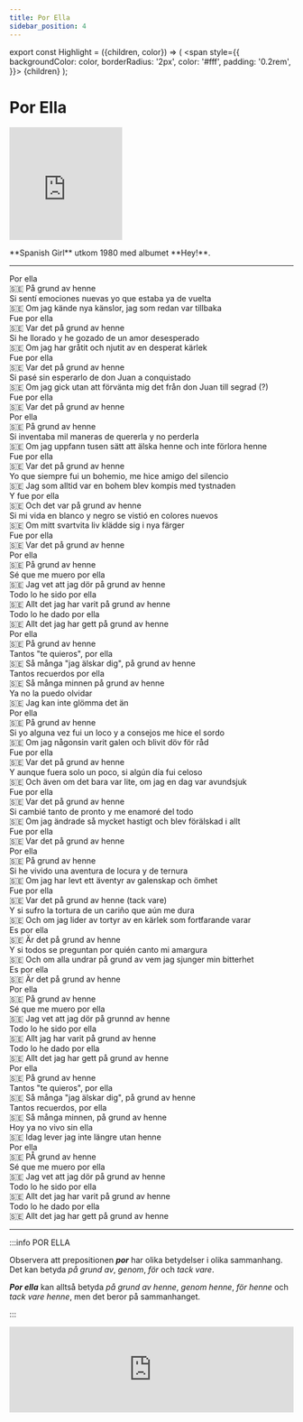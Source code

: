 ```yaml
---
title: Por Ella
sidebar_position: 4
---
```


export const Highlight = ({children, color}) => (
  <span
    style={{
      backgroundColor: color,
      borderRadius: '2px',
      color: '#fff',
      padding: '0.2rem',
    }}>
    {children}
  </span>
);

# <Highlight color="var(--highlight)">Por Ella</Highlight>

<div class="text-and-image-container">
  <div class="iframe">
<iframe width="200" height="200" src="https://www.youtube.com/embed/r4wy1QRNjCM" title="Por Ella" frameborder="0" allow="accelerometer; autoplay; clipboard-write; encrypted-media; gyroscope; picture-in-picture; web-share" referrerpolicy="strict-origin-when-cross-origin" allowfullscreen></iframe>
  </div>
  <div class="text">
    <p>**Spanish Girl** utkom 1980 med albumet **Hey!**.</p>
  </div>
</div>

---

<div class="lyrics-container">
  <div class="lyrics-line">Por ella</div>
  <div class="translation-line">🇸🇪 På grund av henne</div>
</div>
<div class="lyrics-container">
  <div class="lyrics-line">Si sentí emociones nuevas yo que estaba ya de vuelta</div>
  <div class="translation-line">🇸🇪 Om jag kände nya känslor, jag som redan var tillbaka</div>
</div>
<div class="lyrics-container">
  <div class="lyrics-line">Fue por ella</div>
  <div class="translation-line">🇸🇪 Var det på grund av henne</div>
</div> 
<div class="lyrics-container">
  <div class="lyrics-line">Si he llorado y he gozado de un amor desesperado</div>
  <div class="translation-line">🇸🇪 Om jag har gråtit och njutit av en desperat kärlek</div>
</div>
<div class="lyrics-container">
  <div class="lyrics-line">Fue por ella</div>
  <div class="translation-line">🇸🇪 Var det på grund av henne</div>
</div>
<div class="lyrics-container">
  <div class="lyrics-line">Si pasé sin esperarlo de don Juan a conquistado</div>
  <div class="translation-line">🇸🇪 Om jag gick utan att förvänta mig det från don Juan till segrad (?)</div>
</div>
<div class="lyrics-container">
  <div class="lyrics-line">Fue por ella</div>
  <div class="translation-line">🇸🇪 Var det på grund av henne</div>
</div>
<div class="lyrics-container">
  <div class="lyrics-line">Por ella</div>
  <div class="translation-line">🇸🇪 På grund av henne</div>
</div>
<div class="lyrics-container">
  <div class="lyrics-line">Si inventaba mil maneras de quererla y no perderla</div>
  <div class="translation-line">🇸🇪 Om jag uppfann tusen sätt att älska henne och inte förlora henne</div>
</div>
<div class="lyrics-container">
  <div class="lyrics-line">Fue por ella</div>
  <div class="translation-line">🇸🇪 Var det på grund av henne</div>
</div>
<div class="lyrics-container">
  <div class="lyrics-line">Yo que siempre fui un bohemio, me hice amigo del silencio</div>
  <div class="translation-line">🇸🇪 Jag som alltid var en bohem blev kompis med tystnaden</div>
</div>
<div class="lyrics-container">
  <div class="lyrics-line">Y fue por ella</div>
  <div class="translation-line">🇸🇪 Och det var på grund av henne</div>
</div>
<div class="lyrics-container">
  <div class="lyrics-line">Si mi vida en blanco y negro se vistió en colores nuevos</div>
  <div class="translation-line">🇸🇪 Om mitt svartvita liv klädde sig i nya färger</div>
</div>
<div class="lyrics-container">
  <div class="lyrics-line">Fue por ella</div>
  <div class="translation-line">🇸🇪 Var det på grund av henne</div>
</div>
<div class="lyrics-container">
  <div class="lyrics-line">Por ella</div>
  <div class="translation-line">🇸🇪 På grund av henne</div>
</div>
<div class="lyrics-container">
  <div class="lyrics-line">Sé que me muero por ella</div>
  <div class="translation-line">🇸🇪 Jag vet att jag dör på grund av henne</div>
</div>
<div class="lyrics-container">
  <div class="lyrics-line">Todo lo he sido por ella</div>
  <div class="translation-line">🇸🇪 Allt det jag har varit på grund av henne</div>
</div>
<div class="lyrics-container">
  <div class="lyrics-line">Todo lo he dado por ella</div>
  <div class="translation-line">🇸🇪 Allt det jag har gett på grund av henne</div>
</div>
<div class="lyrics-container">
  <div class="lyrics-line">Por ella</div>
  <div class="translation-line">🇸🇪 På grund av henne</div>
</div>
<div class="lyrics-container">
  <div class="lyrics-line">Tantos "te quieros", por ella</div>
  <div class="translation-line">🇸🇪 Så många "jag älskar dig", på grund av henne</div>
</div>
<div class="lyrics-container">
  <div class="lyrics-line">Tantos recuerdos por ella</div>
  <div class="translation-line">🇸🇪 Så många minnen på grund av henne</div>
</div>
<div class="lyrics-container">
  <div class="lyrics-line">Ya no la puedo olvidar</div>
  <div class="translation-line">🇸🇪 Jag kan inte glömma det än</div>
</div>
<div class="lyrics-container">
  <div class="lyrics-line">Por ella</div>
  <div class="translation-line">🇸🇪 På grund av henne</div>
</div>
<div class="lyrics-container">
  <div class="lyrics-line">Si yo alguna vez fui un loco y a consejos me hice el sordo</div>
  <div class="translation-line">🇸🇪 Om jag någonsin varit galen och blivit döv för råd</div>
</div>
<div class="lyrics-container">
  <div class="lyrics-line">Fue por ella</div>
  <div class="translation-line">🇸🇪 Var det på grund av henne</div>
</div>
<div class="lyrics-container">
  <div class="lyrics-line">Y aunque fuera solo un poco, si algún día fui celoso</div>
  <div class="translation-line">🇸🇪 Och även om det bara var lite, om jag en dag var avundsjuk</div>
</div>
<div class="lyrics-container">
  <div class="lyrics-line">Fue por ella</div>
  <div class="translation-line">🇸🇪 Var det på grund av henne</div>
</div>
<div class="lyrics-container">
  <div class="lyrics-line">Si cambié tanto de pronto y me enamoré del todo</div>
  <div class="translation-line">🇸🇪 Om jag ändrade så mycket hastigt och blev förälskad i allt</div>
</div>
<div class="lyrics-container">
  <div class="lyrics-line">Fue por ella</div>
  <div class="translation-line">🇸🇪 Var det på grund av henne</div>
</div>
<div class="lyrics-container">
  <div class="lyrics-line">Por ella</div>
  <div class="translation-line">🇸🇪 På grund av henne</div>
</div>
<div class="lyrics-container">
  <div class="lyrics-line">Si he vivido una aventura de locura y de ternura</div>
  <div class="translation-line">🇸🇪 Om jag har levt ett äventyr av galenskap och ömhet</div>
</div>
<div class="lyrics-container">
  <div class="lyrics-line">Fue por ella</div>
  <div class="translation-line">🇸🇪 Var det på grund av henne (tack vare)</div>
</div>
<div class="lyrics-container">
  <div class="lyrics-line">Y si sufro la tortura de un cariño que aún me dura</div>
  <div class="translation-line">🇸🇪 Och om jag lider av tortyr av en kärlek som fortfarande varar</div>
</div>
<div class="lyrics-container">
  <div class="lyrics-line">Es por ella</div>
  <div class="translation-line">🇸🇪 Är det på grund av henne</div>
</div>
<div class="lyrics-container">
  <div class="lyrics-line">Y si todos se preguntan por quién canto mi amargura</div>
  <div class="translation-line">🇸🇪 Och om alla undrar på grund av vem jag sjunger min bitterhet</div>
</div>
<div class="lyrics-container">
  <div class="lyrics-line">Es por ella</div>
  <div class="translation-line">🇸🇪 Är det på grund av henne</div>
</div>
<div class="lyrics-container">
  <div class="lyrics-line">Por ella</div>
  <div class="translation-line">🇸🇪 På grund av henne</div>
</div>
<div class="lyrics-container">
  <div class="lyrics-line">Sé que me muero por ella</div>
  <div class="translation-line">🇸🇪 Jag vet att jag dör på grunnd av henne</div>
</div>
<div class="lyrics-container">
  <div class="lyrics-line">Todo lo he sido por ella</div>
  <div class="translation-line">🇸🇪 Allt jag har varit på grund av henne</div>
</div>
<div class="lyrics-container">
  <div class="lyrics-line">Todo lo he dado por ella</div>
  <div class="translation-line">🇸🇪 Allt det jag har gett på grund av henne</div>
</div>
<div class="lyrics-container">
  <div class="lyrics-line">Por ella</div>
  <div class="translation-line">🇸🇪 På grund av henne</div>
</div>
<div class="lyrics-container">
  <div class="lyrics-line">Tantos "te quieros", por ella</div>
  <div class="translation-line">🇸🇪 Så många "jag älskar dig", på grund av henne</div>
</div>
<div class="lyrics-container">
  <div class="lyrics-line">Tantos recuerdos, por ella</div>
  <div class="translation-line">🇸🇪 Så många minnen, på grund av henne</div>
</div>
<div class="lyrics-container">
  <div class="lyrics-line">Hoy ya no vivo sin ella</div>
  <div class="translation-line">🇸🇪 Idag lever jag inte längre utan henne</div>
</div>
<div class="lyrics-container">
  <div class="lyrics-line">Por ella</div>
  <div class="translation-line">🇸🇪 PÅ grund av henne</div>
</div>
<div class="lyrics-container">
  <div class="lyrics-line">Sé que me muero por ella</div>
  <div class="translation-line">🇸🇪 Jag vet att jag dör på grund av henne</div>
</div>
<div class="lyrics-container">
  <div class="lyrics-line">Todo lo he sido por ella</div>
  <div class="translation-line">🇸🇪 Allt det jag har varit på grund av henne</div>
</div>
<div class="lyrics-container">
  <div class="lyrics-line">Todo lo he dado por ella</div>
  <div class="translation-line">🇸🇪 Allt det jag har gett på grund av henne</div>
</div>

---

:::info POR ELLA

Observera att prepositionen ***por*** har olika betydelser i olika sammanhang. Det kan betyda *på grund av*, *genom*, *för* och *tack vare*. 

***Por ella*** kan alltså betyda *på grund av henne*, *genom henne*, *för henne* och *tack vare henne*, men det beror på sammanhanget.

:::

<iframe src="https://open.spotify.com/embed/track/08p3n6tir63Px3v0xIzNgB?utm_source=generator" width="100%" height="152" frameBorder="0" allowfullscreen="" allow="autoplay; clipboard-write; encrypted-media; fullscreen; picture-in-picture" loading="lazy"></iframe>
